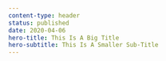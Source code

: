 ```yaml
---
content-type: header
status: published
date: 2020-04-06
hero-title: This Is A Big Title
hero-subtitle: This Is A Smaller Sub-Title
---
```

